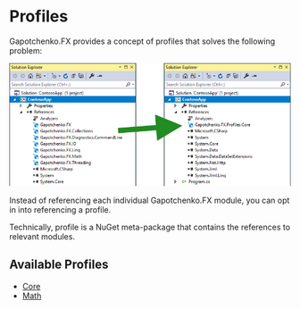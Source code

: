 ﻿# Profiles

Gapotchenko.FX provides a concept of profiles that solves the following problem:

![Gapotchenko FX Profile](../../Documentation/Assets/gapotchenko-fx-profile-shrink.png?raw=true&v=2)

Instead of referencing each individual Gapotchenko.FX module, you can opt in into referencing a profile.

Technically, profile is a NuGet meta-package that contains the references to relevant modules.

## Available Profiles

- [Core](Gapotchenko.FX.Profiles.Core#readme)
- [Math](Gapotchenko.FX.Profiles.Math#readme)
